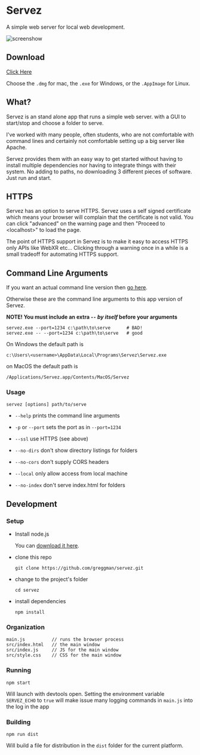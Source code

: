 # Servez

A simple web server for local web development.

![screenshow](servez.gif)

## Download

[Click Here](https://github.com/greggman/servez/releases/latest)

Choose the `.dmg` for mac, the `.exe` for Windows, or the `.AppImage` for Linux.

## What?

Servez is an stand alone app that runs a simple web server.
with a GUI to start/stop and choose a folder to serve.

I've worked with many people, often students, who are not
comfortable with command lines and certainly not comfortable
setting up a big server like Apache.

Servez provides them with an easy way to get started without
having to install multiple dependencies nor having to integrate
things with their system. No adding to paths, no downloading
3 different pieces of software. Just run and start.

## HTTPS

Servez has an option to serve HTTPS. Servez
uses a self signed certificate which means your browser will complain
that the certificate is not valid. You can click "advanced" on the warning
page and then "Proceed to &lt;localhost&gt;" to load the page.

The point of HTTPS support in Servez is to make it easy to access HTTPS only APIs
like WebXR etc... Clicking through a warning once in a while is a small tradeoff for
automating HTTPS support.

## Command Line Arguments

If you want an actual command line version then [go here](https://github.com/greggman/servez-cli).

Otherwise these are the command line arguments to this app version
of Servez.

**NOTE! You must include an extra `--` *by itself* before your arguments**

```
servez.exe --port=1234 c:\path\to\serve      # BAD!
servez.exe -- --port=1234 c:\path\to\serve   # good
```

On Windows the default path is

```
c:\Users\<username>\AppData\Local\Programs\Servez\Servez.exe
```

on MacOS the default path is

```
/Applications/Servez.app/Contents/MacOS/Servez
```

### Usage

```
servez [options] path/to/serve
```

* `--help` prints the command line arguments

* `-p` or `--port` sets the port as in `--port=1234`

* `--ssl` use HTTPS (see above)

* `--no-dirs` don't show directory listings for folders

* `--no-cors` don't supply CORS headers

* `--local` only allow access from local machine

* `--no-index` don't serve index.html for folders

## Development

### Setup

*   Install node.js

    You can [download it here](https://nodejs.org).

*   clone this repo

        git clone https://github.com/greggman/servez.git

*   change to the project's folder

        cd servez

*   install dependencies

        npm install

### Organization

    main.js          // runs the browser process
    src/index.html   // the main window
    src/index.js     // JS for the main window
    src/style.css    // CSS for the main window

### Running

    npm start

Will launch with devtools open. Setting the environment variable `SERVEZ_ECHO`
to `true` will make issue many logging commands in `main.js` into the log
in the app

### Building

    npm run dist

Will build a file for distribution in the `dist` folder for the current platform.

